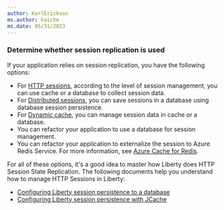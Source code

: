 ```yaml
---
author: KarlErickson
ms.author: haiche
ms.date: 05/31/2023
---
```


### Determine whether session replication is used

If your application relies on session replication, you have the following options:

* For [HTTP sessions](https://www.ibm.com/docs/en/was/9.0.5?topic=applications-configuring-http-sessions), according to the level of session management, you can use cache or a database to collect session data.
* For [Distributed sessions](https://www.ibm.com/docs/en/was/9.0.5?topic=sessions-distributed), you can save sessions in a database using database session persistence.
* For [Dynamic cache](https://www.ibm.com/docs/en/was/9.0.5?topic=extensions-introduction-dynamic-cache), you can manage session data in cache or a database.
* You can refactor your application to use a database for session management.
* You can refactor your application to externalize the session to Azure Redis Service. For more information, see [Azure Cache for Redis](/azure/azure-cache-for-redis/cache-overview).

For all of these options, it's a good idea to master how Liberty does HTTP Session State Replication. The following documents help you understand how to manage HTTP Sessions in Liberty:

* [Configuring Liberty session persistence to a database](https://www.ibm.com/docs/was-liberty/base?topic=manually-configuring-liberty-session-persistence-database)
* [Configuring Liberty session persistence with JCache](https://www.ibm.com/docs/was-liberty/base?topic=manually-configuring-liberty-session-persistence-jcache)
